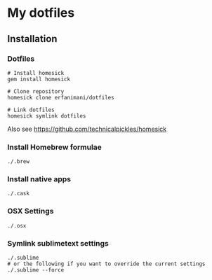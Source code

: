 # My dotfiles

## Installation

### Dotfiles

```
# Install homesick
gem install homesick

# Clone repository
homesick clone erfanimani/dotfiles

# Link dotfiles
homesick symlink dotfiles
```
Also see https://github.com/technicalpickles/homesick

### Install Homebrew formulae

```
./.brew
```

### Install native apps

```
./.cask
```

### OSX Settings

```
./.osx
```

### Symlink sublimetext settings

```
./.sublime
# or the following if you want to override the current settings
./.sublime --force
```